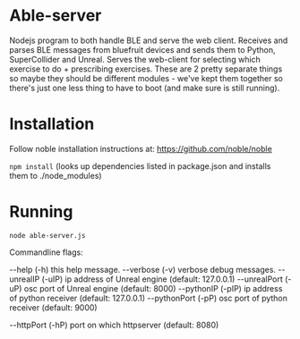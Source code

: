 # Able-server

Nodejs program to both handle BLE and serve the web client.
Receives and parses BLE messages from bluefruit devices and sends them to Python, SuperCollider and Unreal. Serves the web-client for selecting which exercise to do + prescribing exercises. These are 2 pretty separate things so maybe they should be different modules - we've kept them together so there's just one less thing to have to boot (and make sure is still running).

# Installation
Follow noble installation instructions at: https://github.com/noble/noble

```npm install```
(looks up dependencies listed in package.json and installs them to ./node_modules)

# Running

```node able-server.js```

Commandline flags:

--help (-h)                    this help message.
--verbose (-v) verbose debug messages.
--unrealIP    <String> (-uIP)  ip address of Unreal engine     (default: 127.0.0.1)
--unrealPort  <Number> (-uP)   osc port of Unreal engine       (default: 8000)
--pythonIP    <String> (-pIP)  ip address of python receiver   (default: 127.0.0.1)
--pythonPort  <Number> (-pP)   osc port of python receiver     (default: 9000)

--httpPort  <Number> (-hP)  port on which httpserver (default: 8080)
